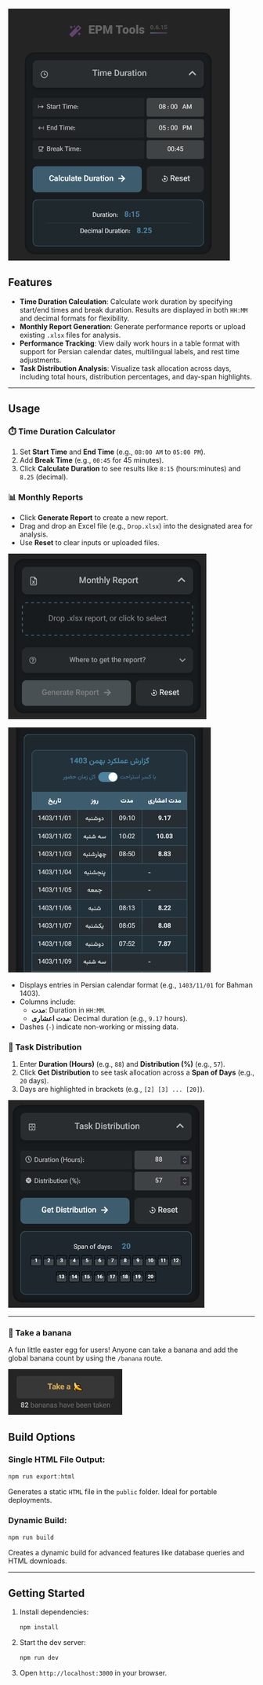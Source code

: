 ![Overview](https://raw.githubusercontent.com/b-amir/epm-tools/refs/heads/main/public/screenshots/epm-s1.png)


## Features

- **Time Duration Calculation**: Calculate work duration by specifying start/end times and break duration. Results are displayed in both `HH:MM` and decimal formats for flexibility.
- **Monthly Report Generation**: Generate performance reports or upload existing `.xlsx` files for analysis.
- **Performance Tracking**: View daily work hours in a table format with support for Persian calendar dates, multilingual labels, and rest time adjustments.
- **Task Distribution Analysis**: Visualize task allocation across days, including total hours, distribution percentages, and day-span highlights.


---

## Usage

### ⏱️ Time Duration Calculator
1. Set **Start Time** and **End Time** (e.g., `08:00 AM` to `05:00 PM`).
2. Add **Break Time** (e.g., `00:45` for 45 minutes).
3. Click **Calculate Duration** to see results like `8:15` (hours:minutes) and `8.25` (decimal).



### 📊 Monthly Reports
- Click **Generate Report** to create a new report.
- Drag and drop an Excel file (e.g., `Drop.xlsx`) into the designated area for analysis.
- Use **Reset** to clear inputs or uploaded files.

![Monthly Reports](https://raw.githubusercontent.com/b-amir/epm-tools/refs/heads/main/public/screenshots/epm-s2.png)

![Monthly Reports](https://raw.githubusercontent.com/b-amir/epm-tools/refs/heads/main/public/screenshots/epm-s3.png)

- Displays entries in Persian calendar format (e.g., `1403/11/01` for Bahman 1403).
- Columns include:
  - **مدت**: Duration in `HH:MM`.
  - **مدت اعشاری**: Decimal duration (e.g., `9.17` hours).
- Dashes (`-`) indicate non-working or missing data.



### 📌 Task Distribution
1. Enter **Duration (Hours)** (e.g., `88`) and **Distribution (%)** (e.g., `57`).
2. Click **Get Distribution** to see task allocation across a **Span of Days** (e.g., `20` days).
3. Days are highlighted in brackets (e.g., `[2] [3] ... [20]`).


![Task Distribution](https://raw.githubusercontent.com/b-amir/epm-tools/refs/heads/main/public/screenshots/epm-s4.png)

---

### 🍌 Take a banana 
A fun little easter egg for users!
Anyone can take a banana and add the global banana count by using the `/banana` route.

![Take a banana](https://raw.githubusercontent.com/b-amir/epm-tools/refs/heads/main/public/screenshots/epm-s5.png)

## Build Options

### Single HTML File Output:
```bash
npm run export:html
```
Generates a static `HTML` file in the `public` folder. Ideal for portable deployments.

### Dynamic Build:
```bash
npm run build
```
Creates a dynamic build for advanced features like database queries and HTML downloads.

---

## Getting Started

1. Install dependencies:
   ```bash
   npm install
   ```
2. Start the dev server:
   ```bash
   npm run dev
   ```
3. Open `http://localhost:3000` in your browser.
